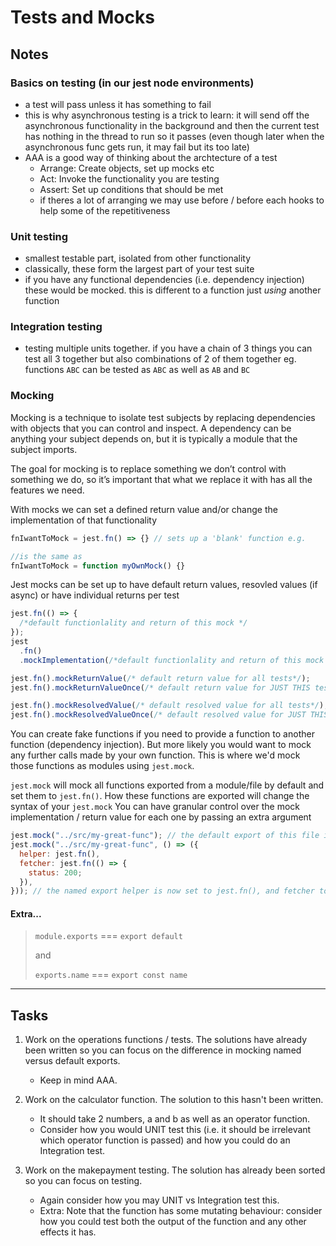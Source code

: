 # Tests and Mocks

## Notes

### Basics on testing (in our jest node environments)

- a test will pass unless it has something to fail
- this is why asynchronous testing is a trick to learn: it will send off the asynchronous functionality in the background and then the current test has nothing in the thread to run so it passes (even though later when the asynchronous func gets run, it may fail but its too late)
- AAA is a good way of thinking about the archtecture of a test
  - Arrange: Create objects, set up mocks etc
  - Act: Invoke the functionality you are testing
  - Assert: Set up conditions that should be met
  - if theres a lot of arranging we may use before / before each hooks to help some of the repetitiveness

### Unit testing

- smallest testable part, isolated from other functionality
- classically, these form the largest part of your test suite
- if you have any functional dependencies (i.e. dependency injection) these would be mocked. this is different to a function just _using_ another function

### Integration testing

- testing multiple units together. if you have a chain of 3 things you can test all 3 together but also combinations of 2 of them together eg. functions `ABC` can be tested as `ABC` as well as `AB` and `BC`

### Mocking

Mocking is a technique to isolate test subjects by replacing dependencies with objects that you can control and inspect. A dependency can be anything your subject depends on, but it is typically a module that the subject imports.

The goal for mocking is to replace something we don’t control with something we do, so it’s important that what we replace it with has all the features we need.

With mocks we can set a defined return value and/or change the implementation of that functionality

```js
fnIwantToMock = jest.fn() => {} // sets up a 'blank' function e.g.

//is the same as
fnIwantToMock = function myOwnMock() {}
```

Jest mocks can be set up to have default return values, resovled values (if async) or have individual returns per test

```js
jest.fn(() => {
  /*default functionlality and return of this mock */
});
jest
  .fn()
  .mockImplementation(/*default functionlality and return of this mock */); // same as above

jest.fn().mockReturnValue(/* default return value for all tests*/);
jest.fn().mockReturnValueOnce(/* default return value for JUST THIS test*/);

jest.fn().mockResolvedValue(/* default resolved value for all tests*/);
jest.fn().mockResolvedValueOnce(/* default resolved value for JUST THIS test*/);
```

You can create fake functions if you need to provide a function to another function (dependency injection).
But more likely you would want to mock any further calls made by your own function. This is where we'd mock those functions as modules using `jest.mock`.

`jest.mock` will mock all functions exported from a module/file by default and set them to `jest.fn()`. How these functions are exported will change the syntax of your `jest.mock` You can have granular control over the mock implementation / return value for each one by passing an extra argument

```js
jest.mock("../src/my-great-func"); // the default export of this file is set to jest.fn
jest.mock("../src/my-great-func", () => ({
  helper: jest.fn(),
  fetcher: jest.fn(() => {
    status: 200;
  }),
})); // the named export helper is now set to jest.fn(), and fetcher to a specific mock implementation
```

#### Extra...

> `module.exports` === `export default`
>
> and
>
> `exports.name` === `export const name`

---

## Tasks

1. Work on the operations functions / tests. The solutions have already been written so you can focus on the difference in mocking named versus default exports.

   - Keep in mind AAA.

2. Work on the calculator function. The solution to this hasn't been written.

   - It should take 2 numbers, a and b as well as an operator function.
   - Consider how you would UNIT test this (i.e. it should be irrelevant which operator function is passed) and how you could do an Integration test.

3. Work on the makepayment testing. The solution has already been sorted so you can focus on testing.

   - Again consider how you may UNIT vs Integration test this.
   - Extra: Note that the function has some mutating behaviour: consider how you could test both the output of the function and any other effects it has.
